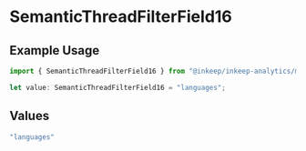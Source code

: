 # SemanticThreadFilterField16

## Example Usage

```typescript
import { SemanticThreadFilterField16 } from "@inkeep/inkeep-analytics/models/components";

let value: SemanticThreadFilterField16 = "languages";
```

## Values

```typescript
"languages"
```